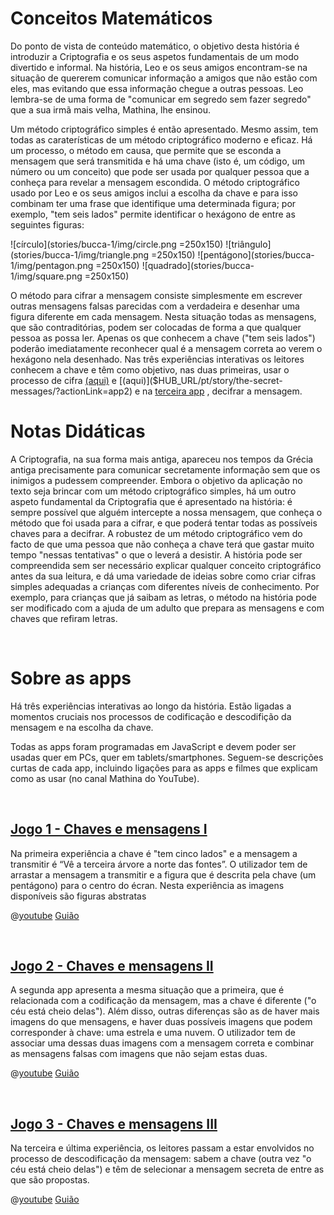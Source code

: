 # Conceitos Matemáticos
Do ponto de vista de conteúdo matemático, o objetivo desta história é introduzir a Criptografia e os seus aspetos fundamentais de um modo divertido e informal. Na história, Leo e os seus amigos encontram-se na situação de quererem comunicar informação a amigos que não estão com eles, mas evitando que essa informação chegue a outras pessoas. Leo lembra-se de uma forma de "comunicar em segredo sem fazer segredo" que a sua irmã mais velha, Mathina, lhe ensinou.

Um método criptográfico simples é então apresentado. Mesmo assim, tem todas as caraterísticas de um método criptográfico moderno e eficaz. Há um processo, o método em causa, que permite que se esconda a mensagem que será transmitida e há uma chave (isto é, um código, um número ou um conceito) que pode ser usada por qualquer pessoa que a conheça para revelar a mensagem escondida. O método criptográfico usado por Leo e os seus amigos inclui a escolha da chave e para isso combinam ter uma frase que identifique uma determinada figura; por exemplo, "tem seis lados" permite identificar o hexágono de entre as
seguintes figuras:

![círculo](stories/bucca-1/img/circle.png =250x150)
![triângulo](stories/bucca-1/img/triangle.png =250x150)
![pentágono](stories/bucca-1/img/pentagon.png =250x150)
![quadrado](stories/bucca-1/img/square.png =250x150)

O método para cifrar a mensagem consiste simplesmente em escrever outras mensagens falsas parecidas com a verdadeira e desenhar uma figura diferente em cada mensagem. Nesta situação todas as mensagens, que são contraditórias, podem ser colocadas de forma a que qualquer pessoa as possa ler. Apenas os que conhecem a chave ("tem seis lados") poderão imediatamente reconhecer qual é a mensagem correta ao verem o hexágono nela desenhado. Nas três experiências interativas os leitores conhecem a chave e têm como objetivo, nas duas primeiras, usar o processo de cifra 
[(aqui)]($HUB_URL/pt/story/the-secret-messages/?actionLink=app1)
e 
[(aqui)]($HUB_URL/pt/story/the-secret-messages/?actionLink=app2)
e na
[terceira app]($HUB_URL/pt/story/the-secret-messages/?actionLink=app3)
, decifrar a mensagem.

# Notas Didáticas

A Criptografia, na sua forma mais antiga, apareceu nos tempos da Grécia antiga precisamente para comunicar secretamente informação sem que os inimigos a pudessem compreender. Embora o objetivo da aplicação no texto seja brincar com um método criptográfico simples, há um outro aspeto fundamental da Criptografia que é apresentado na história: é sempre possível que alguém intercepte a nossa mensagem, que conheça o método que foi usada para a cifrar, e que poderá tentar todas as possíveis chaves para a decifrar. A robustez de um método criptográfico vem do facto de que uma pessoa que não conheça a chave terá que gastar
muito tempo "nessas tentativas" o que o leverá a desistir. A história pode ser compreendida sem ser necessário explicar qualquer conceito criptográfico antes da sua leitura, e dá uma variedade de ideias sobre como criar cifras simples adequadas a crianças com diferentes níveis de conhecimento. Por exemplo, para crianças que já saibam as letras, o método na história pode ser modificado com a ajuda de um adulto que prepara as mensagens e com chaves que refiram letras.

&nbsp;

# Sobre as apps

Há três experiências interativas ao longo da história. Estão ligadas a momentos cruciais nos processos de codificação e descodifição da mensagem e na escolha da chave.

Todas as apps foram programadas em JavaScript e devem poder ser usadas quer em PCs, quer em tablets/smartphones.
Seguem-se descrições curtas de cada app, incluindo ligações para as apps e filmes que explicam como as usar (no canal Mathina do YouTube).

&nbsp;

## [Jogo 1 - Chaves e mensagens I]($HUB_URL/pt/story/mathina-and-the-secret-messages/?actionLink=app1)

Na primeira experiência a chave é "tem cinco lados" e a mensagem a transmitir é “Vê a terceira árvore a norte das fontes”.  O utilizador tem de arrastar a mensagem a transmitir e a figura que é descrita pela chave (um pentágono) para o centro do écran. Nesta experiência as imagens disponíveis são figuras abstratas

@[youtube](v5bwEKkhqc0?_align-center_&hl=pt&cc_lang_pref=pt&cc=1)
[Guião](stories/bucca-1/transcripts/Script1-pt.pdf)

&nbsp;

## [Jogo 2 - Chaves e mensagens II]($HUB_URL/pt/story/mathina-and-the-secret-messages/?actionLink=app2)

A segunda app apresenta a mesma situação que a primeira, que é relacionada com a codificação da mensagem, mas a chave é diferente ("o céu está cheio delas"). Além disso, outras diferenças são as de haver mais imagens do que mensagens, e haver duas possíveis imagens que podem corresponder à chave: uma estrela e uma nuvem. O utilizador tem de associar uma dessas duas imagens com a mensagem correta e combinar as mensagens falsas com imagens que não sejam estas duas.

@[youtube](Kh3v55aMQfk?_align-center_&hl=pt&cc_lang_pref=pt&cc=1)
[Guião](stories/bucca-1/transcripts/Script1-pt.pdf)

&nbsp;

## [Jogo 3 - Chaves e mensagens III]($HUB_URL/pt/story/mathina-and-the-secret-messages/?actionLink=app3)

Na terceira e última experiência, os leitores passam a estar envolvidos no processo de descodificação da mensagem: sabem a chave (outra vez "o céu está cheio delas") e têm de selecionar a mensagem secreta de entre as que são propostas.

@[youtube](p2ehDaFkRFk?_align-center_&hl=pt&cc_lang_pref=pt&cc=1)
[Guião](stories/bucca-1/transcripts/Script1-pt.pdf)

&nbsp;